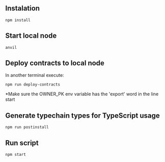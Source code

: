 ## Instalation

```
npm install
```

## Start local node

```
anvil
```

## Deploy contracts to local node

In another terminal execute:

```
npm run deploy-contracts
```

\*Make sure the OWNER_PK env variable has the 'export' word in the line start

## Generate typechain types for TypeScript usage

```
npm run postinstall
```

## Run script

```
npm start
```
